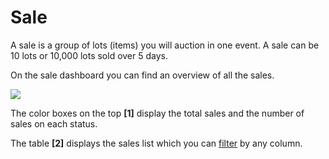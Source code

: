 # Sale

A sale is a group of lots \(items\) you will auction in one event. A sale can be 10 lots or 10,000 lots sold over 5 days.

On the sale dashboard you can find an overview of all the sales.

![](https://user-images.githubusercontent.com/20393485/47137541-8a8ec900-d2bf-11e8-9983-bcb033cdae94.jpg)

The color boxes on the top **\[1\]** display the total sales and the number of sales on each status.

The table **\[2\]** displays the sales list which you can [filter](how-to-find-an-existing-sale.md) by any column.

